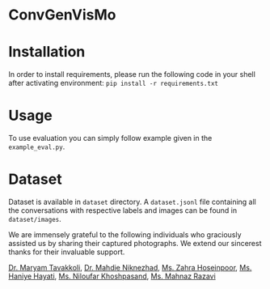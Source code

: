 # ConvGenVisMo

# Installation
In order to install requirements, please run the following code in your shell after activating environment:
`pip install -r requirements.txt`

# Usage
To use evaluation you can simply follow example given in the `example_eval.py`.

# Dataset
Dataset is available in `dataset` directory. A `dataset.jsonl` file containing all the conversations with respective labels and images can be found in `dataset/images`.

We are immensely grateful to the following individuals who graciously assisted us by sharing their captured photographs. We extend our sincerest thanks for their invaluable support.

[Dr. Maryam Tavakkoli](https://instagram.com/tavakkoli56?igshid=MzRlODBiNWFlZA==),
[Dr. Mahdie Niknezhad](https://instagram.com/doctor_niknezhad_atfal?igshid=MzRlODBiNWFlZA==),
[Ms. Zahra Hoseinpoor](https://instagram.com/zahra.hoseinpoor61?igshid=MzRlODBiNWFlZA==),
[Ms. Haniye Hayati](https://instagram.com/haniye_hayati?igshid=MzRlODBiNWFlZA==),
[Ms. Niloufar Khoshpasand](https://instagram.com/niloufar.fns?igshid=MzRlODBiNWFlZA==),
[Ms. Mahnaz Razavi](https://instagram.com/kardely_art?igshid=MzRlODBiNWFlZA==)


